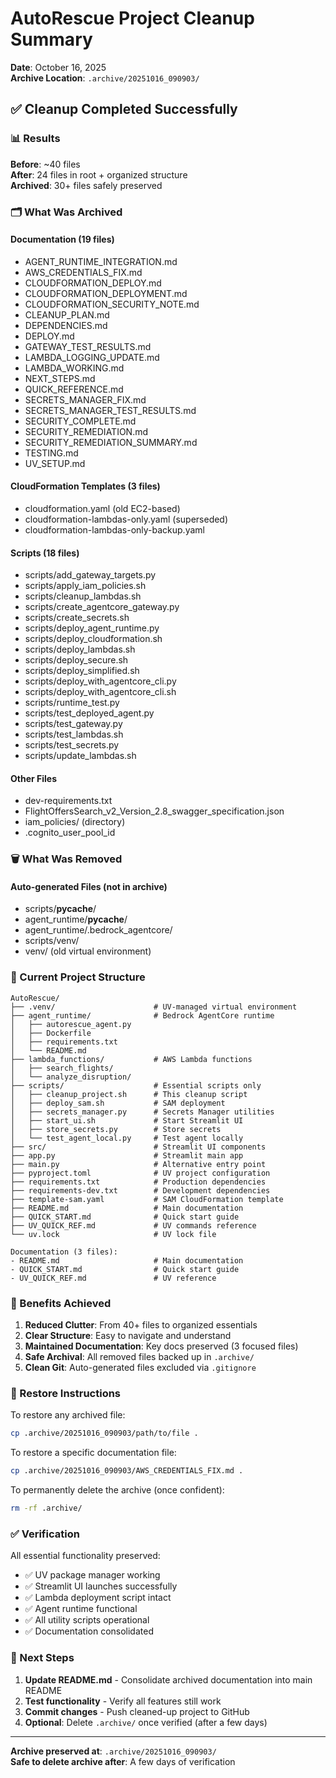 # AutoRescue Project Cleanup Summary

**Date**: October 16, 2025  
**Archive Location**: `.archive/20251016_090903/`

## ✅ Cleanup Completed Successfully

### 📊 Results

**Before**: ~40 files  
**After**: 24 files in root + organized structure  
**Archived**: 30+ files safely preserved  

### 🗂️ What Was Archived

#### Documentation (19 files)
- AGENT_RUNTIME_INTEGRATION.md
- AWS_CREDENTIALS_FIX.md
- CLOUDFORMATION_DEPLOY.md
- CLOUDFORMATION_DEPLOYMENT.md
- CLOUDFORMATION_SECURITY_NOTE.md
- CLEANUP_PLAN.md
- DEPENDENCIES.md
- DEPLOY.md
- GATEWAY_TEST_RESULTS.md
- LAMBDA_LOGGING_UPDATE.md
- LAMBDA_WORKING.md
- NEXT_STEPS.md
- QUICK_REFERENCE.md
- SECRETS_MANAGER_FIX.md
- SECRETS_MANAGER_TEST_RESULTS.md
- SECURITY_COMPLETE.md
- SECURITY_REMEDIATION.md
- SECURITY_REMEDIATION_SUMMARY.md
- TESTING.md
- UV_SETUP.md

#### CloudFormation Templates (3 files)
- cloudformation.yaml (old EC2-based)
- cloudformation-lambdas-only.yaml (superseded)
- cloudformation-lambdas-only-backup.yaml

#### Scripts (18 files)
- scripts/add_gateway_targets.py
- scripts/apply_iam_policies.sh
- scripts/cleanup_lambdas.sh
- scripts/create_agentcore_gateway.py
- scripts/create_secrets.sh
- scripts/deploy_agent_runtime.py
- scripts/deploy_cloudformation.sh
- scripts/deploy_lambdas.sh
- scripts/deploy_secure.sh
- scripts/deploy_simplified.sh
- scripts/deploy_with_agentcore_cli.py
- scripts/deploy_with_agentcore_cli.sh
- scripts/runtime_test.py
- scripts/test_deployed_agent.py
- scripts/test_gateway.py
- scripts/test_lambdas.sh
- scripts/test_secrets.py
- scripts/update_lambdas.sh

#### Other Files
- dev-requirements.txt
- FlightOffersSearch_v2_Version_2.8_swagger_specification.json
- iam_policies/ (directory)
- .cognito_user_pool_id

### 🗑️ What Was Removed

#### Auto-generated Files (not in archive)
- scripts/__pycache__/
- agent_runtime/__pycache__/
- agent_runtime/.bedrock_agentcore/
- scripts/venv/
- venv/ (old virtual environment)

### 📁 Current Project Structure

```
AutoRescue/
├── .venv/                      # UV-managed virtual environment
├── agent_runtime/              # Bedrock AgentCore runtime
│   ├── autorescue_agent.py
│   ├── Dockerfile
│   ├── requirements.txt
│   └── README.md
├── lambda_functions/           # AWS Lambda functions
│   ├── search_flights/
│   └── analyze_disruption/
├── scripts/                    # Essential scripts only
│   ├── cleanup_project.sh      # This cleanup script
│   ├── deploy_sam.sh           # SAM deployment
│   ├── secrets_manager.py      # Secrets Manager utilities
│   ├── start_ui.sh             # Start Streamlit UI
│   ├── store_secrets.py        # Store secrets
│   └── test_agent_local.py     # Test agent locally
├── src/                        # Streamlit UI components
├── app.py                      # Streamlit main app
├── main.py                     # Alternative entry point
├── pyproject.toml              # UV project configuration
├── requirements.txt            # Production dependencies
├── requirements-dev.txt        # Development dependencies
├── template-sam.yaml           # SAM CloudFormation template
├── README.md                   # Main documentation
├── QUICK_START.md              # Quick start guide
├── UV_QUICK_REF.md             # UV commands reference
└── uv.lock                     # UV lock file

Documentation (3 files):
- README.md                     # Main documentation
- QUICK_START.md                # Quick start guide
- UV_QUICK_REF.md               # UV reference
```

### 🎯 Benefits Achieved

1. **Reduced Clutter**: From 40+ files to organized essentials
2. **Clear Structure**: Easy to navigate and understand
3. **Maintained Documentation**: Key docs preserved (3 focused files)
4. **Safe Archival**: All removed files backed up in `.archive/`
5. **Clean Git**: Auto-generated files excluded via `.gitignore`

### 🔄 Restore Instructions

To restore any archived file:
```bash
cp .archive/20251016_090903/path/to/file .
```

To restore a specific documentation file:
```bash
cp .archive/20251016_090903/AWS_CREDENTIALS_FIX.md .
```

To permanently delete the archive (once confident):
```bash
rm -rf .archive/
```

### ✅ Verification

All essential functionality preserved:
- ✅ UV package manager working
- ✅ Streamlit UI launches successfully
- ✅ Lambda deployment script intact
- ✅ Agent runtime functional
- ✅ All utility scripts operational
- ✅ Documentation consolidated

### 📝 Next Steps

1. **Update README.md** - Consolidate archived documentation into main README
2. **Test functionality** - Verify all features still work
3. **Commit changes** - Push cleaned-up project to GitHub
4. **Optional**: Delete `.archive/` once verified (after a few days)

---

**Archive preserved at**: `.archive/20251016_090903/`  
**Safe to delete archive after**: A few days of verification

